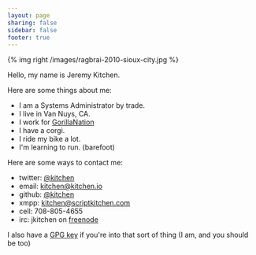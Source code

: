 ```yaml
---
layout: page
sharing: false
sidebar: false
footer: true
---
```


{% img right /images/ragbrai-2010-sioux-city.jpg %}

Hello, my name is Jeremy Kitchen.

Here are some things about me: 

* I am a Systems Administrator by trade.
* I live in Van Nuys, CA.
* I work for [GorillaNation][GorillaNation]
* I have a corgi. <!--- I should probably link to him here -->
* I ride my bike a lot.
* I'm learning to run. (barefoot)

Here are some ways to contact me:

* twitter: [@kitchen][twitter]
* email: [kitchen@kitchen.io][mail]
* github: [@kitchen][github]
* xmpp: [kitchen@scriptkitchen.com][jabber]
* cell: 708-805-4655
* irc: jkitchen on [freenode][freenode]

I also have a [GPG key][gpgkey] if you're into that sort of thing (I am, and you should be too) <!--- I should make up a post about gpg and link to it there -->






[GorillaNation]: http://www.gorillanation.com/ "GorillaNation"
[mail]: mailto:kitchen@kitchen.io "email kitchen@kitchen.io"
[twitter]: https://twitter.com/kitchen "@kitchen on twitter"
[jabber]: xmpp://kitchen@scriptkitchen.com/
[gpgkey]: /text/6300CC3D.asc "GPG Key Id: 6300CC3D Jeremy Kitchen"
[github]: https://github.com/kitchen "@kitchen on github"
[freenode]: http://freenode.net "freenode irc network"
